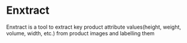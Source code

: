 # Enxtract
Enxtract is a tool to extract key product attribute values(height, weight, volume, width, etc.) from product images and labelling them
